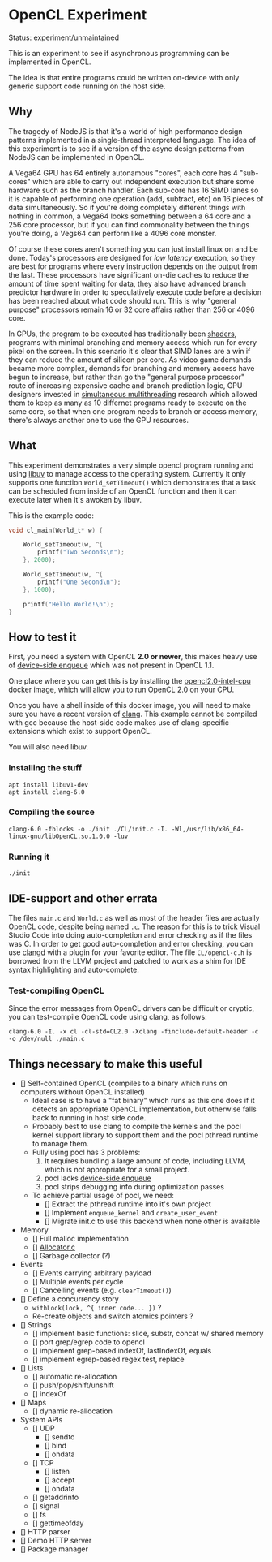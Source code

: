 # OpenCL Experiment

Status: experiment/unmaintained

This is an experiment to see if asynchronous programming can be implemented in OpenCL.

The idea is that entire programs could be written on-device with only generic support code
running on the host side.

## Why

The tragedy of NodeJS is that it's a world of high performance design patterns implemented in a
single-thread interpreted language. The idea of this experiment is to see if a version of the
async design patterns from NodeJS can be implemented in OpenCL.

A Vega64 GPU has 64 entirely autonamous "cores", each core has 4 "sub-cores" which are able to
carry out independent execution but share some hardware such as the branch handler. Each sub-core
has 16 SIMD lanes so it is capable of performing one operation (add, subtract, etc) on 16 pieces
of data simultaneously. So if you're doing completely different things with nothing in common, a
Vega64 looks something between a 64 core and a 256 core processor, but if you can find commonality
between the things you're doing, a Vegs64 can perform like a 4096 core monster.

Of course these cores aren't something you can just install linux on and be done. Today's
processors are designed for *low latency* execution, so they are best for programs where every
instruction depends on the output from the last. These processors have significant on-die caches
to reduce the amount of time spent waiting for data, they also have advanced branch predictor
hardware in order to speculatively execute code before a decision has been reached about what
code should run. This is why "general purpose" processors remain 16 or 32 core affairs rather than
256 or 4096 core.

In GPUs, the program to be executed has traditionally been
[shaders](https://en.wikipedia.org/wiki/Shader), programs with minimal branching and memory access
which run for every pixel on the screen. In this scenario it's clear that SIMD lanes are a win
if they can reduce the amount of silicon per core. As video game demands became more complex,
demands for branching and memory access have begun to increase, but rather than go the
"general purpose processor" route of increasing expensive cache and branch prediction logic, GPU
designers invested in
[simultaneous multithreading](https://en.wikipedia.org/wiki/Simultaneous_multithreading) research
which allowed them to keep as many as 10 differnet programs ready to execute on the same core,
so that when one program needs to branch or access memory, there's always another one to use the
GPU resources.

## What

This experiment demonstrates a very simple opencl program running and using
[libuv](https://libuv.org/) to manage access to the operating system. Currently it only supports
one function `World_setTimeout()` which demonstrates that a task can be scheduled from inside of
an OpenCL function and then it can execute later when it's awoken by libuv.

This is the example code:

```c
void cl_main(World_t* w) {

    World_setTimeout(w, ^{
        printf("Two Seconds\n");
    }, 2000);

    World_setTimeout(w, ^{
        printf("One Second\n");
    }, 1000);

    printf("Hello World!\n");
}
```

## How to test it

First, you need a system with OpenCL **2.0 or newer**, this makes heavy use of
[device-side enqueue](https://www.khronos.org/registry/OpenCL/sdk/2.0/docs/man/xhtml/enqueue_kernel.html)
which was not present in OpenCL 1.1.

One place where you can get this is by installing the
[opencl2.0-intel-cpu](https://github.com/cwpearson/opencl2.0-intel-cpu/) docker image, which will
allow you to run OpenCL 2.0 on your CPU.

Once you have a shell inside of this docker image, you will need to make sure you have a recent
version of [clang](http://clang.llvm.org/). This example cannot be compiled with gcc because the
host-side code makes use of clang-specific extensions which exist to support OpenCL.

You will also need libuv.

### Installing the stuff

```
apt install libuv1-dev
apt install clang-6.0
```

### Compiling the source

```
clang-6.0 -fblocks -o ./init ./CL/init.c -I. -Wl,/usr/lib/x86_64-linux-gnu/libOpenCL.so.1.0.0 -luv
```

### Running it

```
./init
```

## IDE-support and other errata

The files `main.c` and `World.c` as well as most of the header files are actually OpenCL code,
despite being named `.c`. The reason for this is to trick Visual Studio Code into doing
auto-completion and error checking as if the files was C. In order to get good auto-completion and
error checking, you can use
[clangd](https://clang.llvm.org/extra/clangd/Installation.html#editor-plugins)
with a plugin for your favorite editor. The file `CL/opencl-c.h` is borrowed from the LLVM project
and patched to work as a shim for IDE syntax highlighting and auto-complete.

### Test-compiling OpenCL

Since the error messages from OpenCL drivers can be difficult or cryptic, you can test-compile
OpenCL code using clang, as follows:

```
clang-6.0 -I. -x cl -cl-std=CL2.0 -Xclang -finclude-default-header -c -o /dev/null ./main.c
```

## Things necessary to make this useful

* [] Self-contained OpenCL (compiles to a binary which runs on computers without OpenCL installed)
  * Ideal case is to have a "fat binary" which runs as this one does if it detects an appropriate
  OpenCL implementation, but otherwise falls back to running in host side code.
  * Probably best to use clang to compile the kernels and the pocl kernel support library to
  support them and the pocl pthread runtime to manage them.
  * Fully using pocl has 3 problems:
    1. It requires bundling a large amount of code, including LLVM, which is not appropriate for
    a small project.
    2. pocl lacks [device-side enqueue](https://github.com/pocl/pocl/issues/715)
    3. pocl strips debugging info during optimization passes
  * To achieve partial usage of pocl, we need:
    * [] Extract the pthread runtime into it's own project
    * [] Implement `enqueue_kernel` and `create_user_event`
    * [] Migrate init.c to use this backend when none other is available
* Memory
  * [] Full malloc implementation
  * [] [Allocator.c](https://github.com/cjdelisle/cjdns/blob/master/memory/Allocator.c)
  * [] Garbage collector (?)
* Events
  * [] Events carrying arbitrary payload
  * [] Multiple events per cycle
  * [] Cancelling events (e.g. `clearTimeout()`)
* [] Define a concurrency story
  * `withLock(lock, ^{ inner code... })` ?
  * Re-create objects and switch atomics pointers ?
* [] Strings
  * [] implement basic functions: slice, substr, concat w/ shared memory
  * [] port grep/egrep code to opencl
  * [] implement grep-based indexOf, lastIndexOf, equals
  * [] implement egrep-based regex test, replace
* [] Lists
  * [] automatic re-allocation
  * [] push/pop/shift/unshift
  * [] indexOf
* [] Maps
  * [] dynamic re-allocation
* System APIs
  * [] UDP
    * [] sendto
    * [] bind
    * [] ondata
  * [] TCP
    * [] listen
    * [] accept
    * [] ondata
  * [] getaddrinfo
  * [] signal
  * [] fs
  * [] gettimeofday
* [] HTTP parser
* [] Demo HTTP server
* [] Package manager
